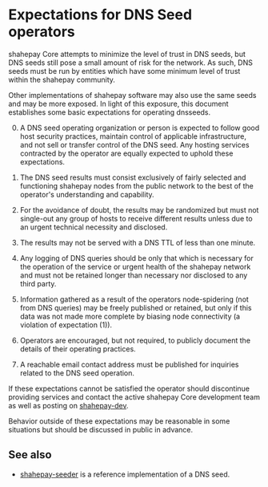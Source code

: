 Expectations for DNS Seed operators
====================================

shahepay Core attempts to minimize the level of trust in DNS seeds,
but DNS seeds still pose a small amount of risk for the network.
As such, DNS seeds must be run by entities which have some minimum
level of trust within the shahepay community.

Other implementations of shahepay software may also use the same
seeds and may be more exposed. In light of this exposure, this
document establishes some basic expectations for operating dnsseeds.

0. A DNS seed operating organization or person is expected to follow good
host security practices, maintain control of applicable infrastructure,
and not sell or transfer control of the DNS seed. Any hosting services
contracted by the operator are equally expected to uphold these expectations.

1. The DNS seed results must consist exclusively of fairly selected and
functioning shahepay nodes from the public network to the best of the
operator's understanding and capability.

2. For the avoidance of doubt, the results may be randomized but must not
single-out any group of hosts to receive different results unless due to an
urgent technical necessity and disclosed.

3. The results may not be served with a DNS TTL of less than one minute.

4. Any logging of DNS queries should be only that which is necessary
for the operation of the service or urgent health of the shahepay
network and must not be retained longer than necessary nor disclosed
to any third party.

5. Information gathered as a result of the operators node-spidering
(not from DNS queries) may be freely published or retained, but only
if this data was not made more complete by biasing node connectivity
(a violation of expectation (1)).

6. Operators are encouraged, but not required, to publicly document the
details of their operating practices.

7. A reachable email contact address must be published for inquiries
related to the DNS seed operation.

If these expectations cannot be satisfied the operator should
discontinue providing services and contact the active shahepay
Core development team as well as posting on
[shahepay-dev](https://lists.linuxfoundation.org/mailman/listinfo/shahepay-dev).

Behavior outside of these expectations may be reasonable in some
situations but should be discussed in public in advance.

See also
----------
- [shahepay-seeder](https://github.com/sipa/shahepay-seeder) is a reference implementation of a DNS seed.
